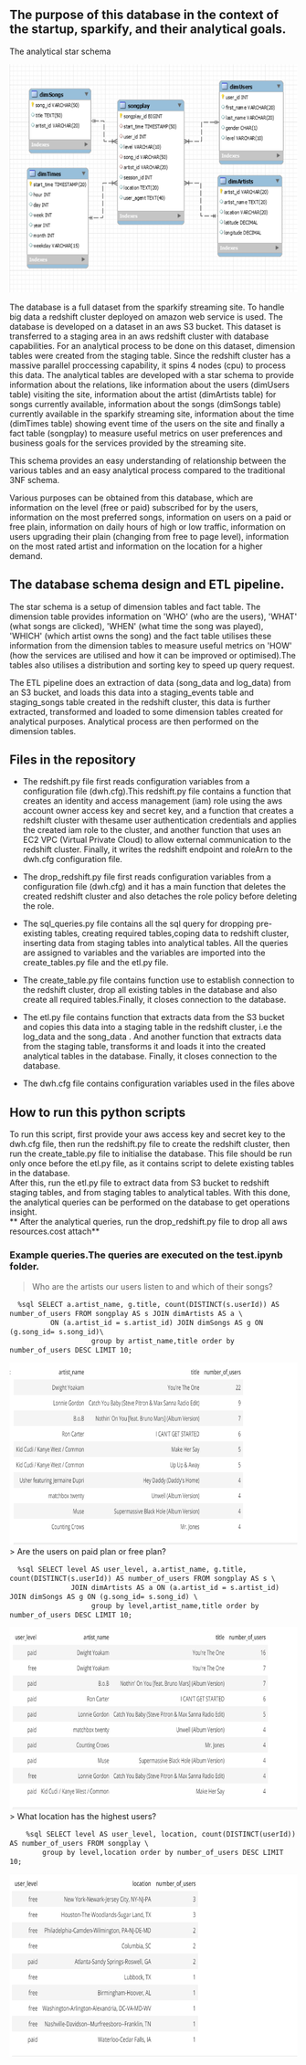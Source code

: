 ## The purpose of this database in the context of the startup, sparkify, and their analytical goals.

<p> The analytical star schema </p>
<img src="https://github.com/CharlesIro1125/DataWarehouse/blob/main/analyticSchema.png" alt="schema" width="590" height="400" />

The database is a full dataset from the sparkify streaming site. To handle big data a redshift cluster deployed on amazon web service is used. The database is developed on a dataset in an aws S3 bucket. This dataset is transferred to a staging area in an aws redshift cluster with database capabilities. For an analytical process to be done on this dataset, dimension tables were created from the staging table. Since the redshift cluster has a massive parallel proccessing capability, it spins 4 nodes (cpu) to process this data. The analytical tables are developed with a star schema to provide information about the relations, like information about the users (dimUsers table) visiting the site, information about the artist (dimArtists table) for songs currently available, information about the songs (dimSongs table) currently available in the sparkify streaming site, information about the time (dimTimes table) showing event time of the users on the site and finally a fact table (songplay) to measure useful metrics on user preferences and business goals for the services provided by the streaming site.<br>

This schema provides an easy understanding of relationship between the various tables and an easy analytical process compared to the traditional 3NF schema. <br>

Various purposes can be obtained from this database, which are information on the level (free or paid) subscribed for by the users, information on the most preferred songs, information on users on a paid or free plain, information on daily hours of high or low traffic, information on users upgrading their plain (changing from free to page level), information on the most rated artist and information on the location for a higher demand.


## The database schema design and ETL pipeline.
     
The star schema is a setup of dimension tables and fact table. The dimension table provides information on 'WHO' (who are the users), 'WHAT' (what songs are clicked), 'WHEN' (what time the song was played), 'WHICH' (which artist owns the song) and the fact table utilises these information from the dimension tables to measure useful metrics on 'HOW' (how the services are utilised and how it can be improved or optimised).The tables also utilises a distribution and sorting key to speed up query request.<br>

The ETL pipeline does an extraction of data (song_data and log_data) from an S3 bucket, and loads this data into a staging_events table and staging_songs table created in the redshift cluster, this data is further extracted, transformed and loaded to some dimension tables created for analytical purposes. Analytical process are then performed on the dimension tables.
 

## Files in the repository

- The redshift.py file first reads configuration variables from a configuration file (dwh.cfg).This redshift.py file contains a function that creates an identity and access management (iam) role using the aws account owner access key and secret key, and a function that creates a redshift cluster with thesame user authentication credentials and applies the created iam role to the cluster, and another function that uses an EC2 VPC (Virtual Private Cloud) to allow external communication to the redshift cluster. Finally, it writes the redshift endpoint and roleArn to the dwh.cfg configuration file.
 
- The drop_redshift.py file first reads configuration variables from a configuration file (dwh.cfg) and it has a main function that deletes the created redshift cluster and also detaches the role policy before deleting the role.
 
- The sql_queries.py file contains all the sql query for dropping pre-existing tables, creating required tables,coping data to redshift cluster, inserting data from staging tables into analytical tables. All the queries are assigned to variables and the variables are imported into the create_tables.py file and the etl.py file.

- The create_table.py file contains function use to establish connection to the redshift cluster, drop all existing tables in the database and also create all required tables.Finally, it closes connection to the database.

- The etl.py file contains function that extracts data from the S3 bucket and copies this data into a staging table in the redshift cluster, i.e the log_data and the song_data . And another function that extracts data from the staging table, transforms it and loads it into the created analytical tables in the database. Finally, it closes connection to the database.

- The dwh.cfg file contains configuration variables used in the files above

            
## How to run this python scripts

To run this script, first provide your aws access key and secret key to the dwh.cfg file, then run the redshift.py file to create the redshift cluster, then run the create_table.py file to initialise the database. This file should be run only once before the etl.py file, as it contains script to delete existing tables in the database.<br>
After this, run the etl.py file to extract data from S3 bucket to redshift staging tables, and from staging tables to analytical tables. With this done, the analytical queries can be performed on the database to get operations insight.<br>
** After the analytical queries, run the drop_redshift.py file to drop all aws resources.cost attach**

###  Example queries.The queries are executed on the test.ipynb folder. 

> Who are the artists our users listen to and which of their songs?
```
  %sql SELECT a.artist_name, g.title, count(DISTINCT(s.userId)) AS number_of_users FROM songplay AS s JOIN dimArtists AS a \
          ON (a.artist_id = s.artist_id) JOIN dimSongs AS g ON (g.song_id= s.song_id)\
                    group by artist_name,title order by number_of_users DESC LIMIT 10;
```
<img src="https://github.com/CharlesIro1125/DataWarehouse/blob/main/query11.png" alt="result1" width="550" height="320" />
> Are the users on paid plan or free plan?

```
  %sql SELECT level AS user_level, a.artist_name, g.title, count(DISTINCT(s.userId)) AS number_of_users FROM songplay AS s \              
               JOIN dimArtists AS a ON (a.artist_id = s.artist_id) JOIN dimSongs AS g ON (g.song_id= s.song_id) \
                    group by level,artist_name,title order by number_of_users DESC LIMIT 10;
```            
<img src="https://github.com/CharlesIro1125/DataWarehouse/blob/main/query22.png" alt="result2" width="550" height="320" />            
> What location has the highest users?

```
    %sql SELECT level AS user_level, location, count(DISTINCT(userId)) AS number_of_users FROM songplay \
        group by level,location order by number_of_users DESC LIMIT 10;
```            
<img src="https://github.com/CharlesIro1125/DataWarehouse/blob/main/query33.png" alt="result3" width="550" height="320" />        


            
            
            


